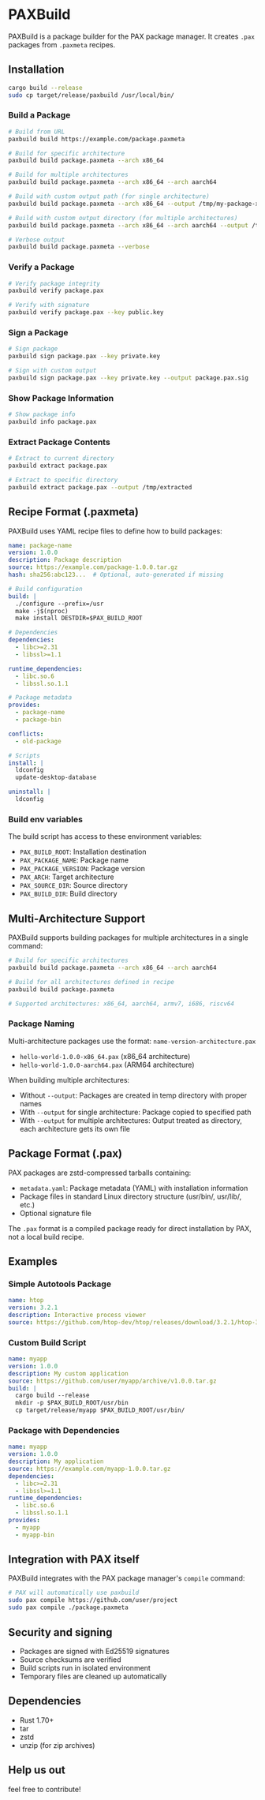# PAXBuild

PAXBuild is a package builder for the PAX package manager. It creates `.pax` packages from `.paxmeta` recipes.

## Installation

```bash
cargo build --release
sudo cp target/release/paxbuild /usr/local/bin/
```

### Build a Package

```bash
# Build from URL
paxbuild build https://example.com/package.paxmeta

# Build for specific architecture
paxbuild build package.paxmeta --arch x86_64

# Build for multiple architectures
paxbuild build package.paxmeta --arch x86_64 --arch aarch64

# Build with custom output path (for single architecture)
paxbuild build package.paxmeta --arch x86_64 --output /tmp/my-package-x86_64.pax

# Build with custom output directory (for multiple architectures)
paxbuild build package.paxmeta --arch x86_64 --arch aarch64 --output /tmp/packages/

# Verbose output
paxbuild build package.paxmeta --verbose
```

### Verify a Package

```bash
# Verify package integrity
paxbuild verify package.pax

# Verify with signature
paxbuild verify package.pax --key public.key
```

### Sign a Package

```bash
# Sign package
paxbuild sign package.pax --key private.key

# Sign with custom output
paxbuild sign package.pax --key private.key --output package.pax.sig
```

### Show Package Information

```bash
# Show package info
paxbuild info package.pax
```

### Extract Package Contents

```bash
# Extract to current directory
paxbuild extract package.pax

# Extract to specific directory
paxbuild extract package.pax --output /tmp/extracted
```

## Recipe Format (.paxmeta)

PAXBuild uses YAML recipe files to define how to build packages:

```yaml
name: package-name
version: 1.0.0
description: Package description
source: https://example.com/package-1.0.0.tar.gz
hash: sha256:abc123...  # Optional, auto-generated if missing

# Build configuration
build: |
  ./configure --prefix=/usr
  make -j$(nproc)
  make install DESTDIR=$PAX_BUILD_ROOT

# Dependencies
dependencies:
  - libc>=2.31
  - libssl>=1.1

runtime_dependencies:
  - libc.so.6
  - libssl.so.1.1

# Package metadata
provides:
  - package-name
  - package-bin

conflicts:
  - old-package

# Scripts
install: |
  ldconfig
  update-desktop-database

uninstall: |
  ldconfig
```

### Build env variables

The build script has access to these environment variables:

- `PAX_BUILD_ROOT`: Installation destination
- `PAX_PACKAGE_NAME`: Package name
- `PAX_PACKAGE_VERSION`: Package version
- `PAX_ARCH`: Target architecture
- `PAX_SOURCE_DIR`: Source directory
- `PAX_BUILD_DIR`: Build directory

## Multi-Architecture Support

PAXBuild supports building packages for multiple architectures in a single command:

```bash
# Build for specific architectures
paxbuild build package.paxmeta --arch x86_64 --arch aarch64

# Build for all architectures defined in recipe
paxbuild build package.paxmeta

# Supported architectures: x86_64, aarch64, armv7, i686, riscv64
```

### Package Naming

Multi-architecture packages use the format: `name-version-architecture.pax`

- `hello-world-1.0.0-x86_64.pax` (x86_64 architecture)
- `hello-world-1.0.0-aarch64.pax` (ARM64 architecture)

When building multiple architectures:
- Without `--output`: Packages are created in temp directory with proper names
- With `--output` for single architecture: Package copied to specified path
- With `--output` for multiple architectures: Output treated as directory, each architecture gets its own file

## Package Format (.pax)

PAX packages are zstd-compressed tarballs containing:

- `metadata.yaml`: Package metadata (YAML) with installation information
- Package files in standard Linux directory structure (usr/bin/, usr/lib/, etc.)
- Optional signature file

The `.pax` format is a compiled package ready for direct installation by PAX, not a local build recipe.

## Examples

### Simple Autotools Package

```yaml
name: htop
version: 3.2.1
description: Interactive process viewer
source: https://github.com/htop-dev/htop/releases/download/3.2.1/htop-3.2.1.tar.xz
```

### Custom Build Script

```yaml
name: myapp
version: 1.0.0
description: My custom application
source: https://github.com/user/myapp/archive/v1.0.0.tar.gz
build: |
  cargo build --release
  mkdir -p $PAX_BUILD_ROOT/usr/bin
  cp target/release/myapp $PAX_BUILD_ROOT/usr/bin/
```

### Package with Dependencies

```yaml
name: myapp
version: 1.0.0
description: My application
source: https://example.com/myapp-1.0.0.tar.gz
dependencies:
  - libc>=2.31
  - libssl>=1.1
runtime_dependencies:
  - libc.so.6
  - libssl.so.1.1
provides:
  - myapp
  - myapp-bin
```

## Integration with PAX itself

PAXBuild integrates with the PAX package manager's `compile` command:

```bash
# PAX will automatically use paxbuild
sudo pax compile https://github.com/user/project
sudo pax compile ./package.paxmeta
```

## Security and signing

- Packages are signed with Ed25519 signatures
- Source checksums are verified
- Build scripts run in isolated environment
- Temporary files are cleaned up automatically

## Dependencies

- Rust 1.70+
- tar
- zstd
- unzip (for zip archives)

## Help us out
feel free to contribute!